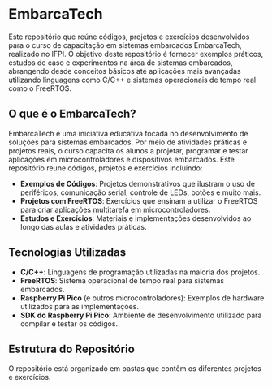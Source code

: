# EmbarcaTech

Este repositório que reúne códigos, projetos e exercícios desenvolvidos para o curso de capacitação em sistemas embarcados EmbarcaTech, realizado no IFPI. O objetivo deste repositório é fornecer exemplos práticos, estudos de caso e experimentos na área de sistemas embarcados, abrangendo desde conceitos básicos até aplicações mais avançadas utilizando linguagens como C/C++ e sistemas operacionais de tempo real como o FreeRTOS.

## O que é o EmbarcaTech?

EmbarcaTech é uma iniciativa educativa focada no desenvolvimento de soluções para sistemas embarcados. Por meio de atividades práticas e projetos reais, o curso capacita os alunos a projetar, programar e testar aplicações em microcontroladores e dispositivos embarcados. Este repositório reune códigos, projetos e exercícios incluindo:

- **Exemplos de Códigos**: Projetos demonstrativos que ilustram o uso de periféricos, comunicação serial, controle de LEDs, botões e muito mais.
- **Projetos com FreeRTOS**: Exercícios que ensinam a utilizar o FreeRTOS para criar aplicações multitarefa em microcontroladores.
- **Estudos e Exercícios**: Materiais e implementações desenvolvidos ao longo das aulas e atividades práticas.

## Tecnologias Utilizadas

- **C/C++**: Linguagens de programação utilizadas na maioria dos projetos.
- **FreeRTOS**: Sistema operacional de tempo real para sistemas embarcados.
- **Raspberry Pi Pico** (e outros microcontroladores): Exemplos de hardware utilizados para as implementações.
- **SDK do Raspberry Pi Pico**: Ambiente de desenvolvimento utilizado para compilar e testar os códigos.

## Estrutura do Repositório

O repositório está organizado em pastas que contêm os diferentes projetos e exercícios.
